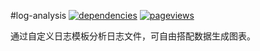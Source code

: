 #log-analysis
[![dependencies](https://david-dm.org/Esoul/grunt-svn-workflow.png)](http://david-dm.org/Esoul/grunt-svn-workflow)
[![pageviews](https://sourcegraph.com/api/repos/github.com/Esoul/grunt-svn-workflow/counters/views.png?no-count)](https://sourcegraph.com/github.com/Esoul/grunt-svn-workflow)

通过自定义日志模板分析日志文件，可自由搭配数据生成图表。
